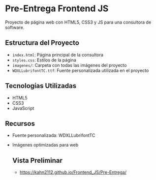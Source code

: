 # Pre-Entrega Frontend JS

Proyecto de página web con HTML5, CSS3 y JS para una consultora de software.

## Estructura del Proyecto
- `index.html`: Página principal de la consultora
- `styles.css`: Estilos de la página
- `imagenes/`: Carpeta con todas las imágenes del proyecto
- `WDXLLubrifontTC.ttf`: Fuente personalizada utilizada en el proyecto

## Tecnologías Utilizadas
- HTML5
- CSS3
- JavaScript

## Recursos
- Fuente personalizada: WDXLLubrifontTC
- Imágenes optimizadas para web

  ## Vista Preliminar
  - https://kahn2112.github.io/Frontend_JS/Pre-Entrega/
